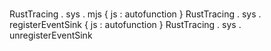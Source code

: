 #
RustTracing
.
sys
.
mjs
{
js
:
autofunction
}
RustTracing
.
sys
.
registerEventSink
{
js
:
autofunction
}
RustTracing
.
sys
.
unregisterEventSink
